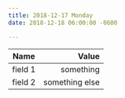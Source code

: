 ```yaml
---
title: 2018-12-17 Monday
date: 2018-12-18 06:00:00 -0600

---
```

| Name | Value |
|---------|---------------:|
| field 1 | something |
| field 2 | something else |